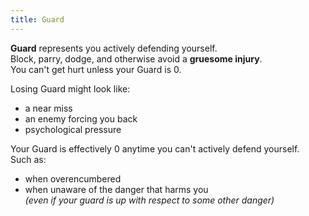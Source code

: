 ```yaml
---
title: Guard
---
```


**Guard** represents you actively defending yourself.  
Block, parry, dodge, and otherwise avoid a **gruesome injury**.  
You can't get hurt unless your Guard is 0.

Losing Guard might look like:

-   a near miss
-   an enemy forcing you back
-   psychological pressure

Your Guard is effectively 0 anytime you can't actively defend yourself.  
Such as:

-   when overencumbered
-   when unaware of the danger that harms you  
    _(even if your guard is up with respect to some other danger)_
